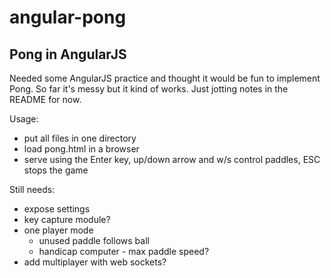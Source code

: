 # angular-pong
## Pong in AngularJS

Needed some AngularJS practice and thought it would be fun to implement Pong. So far it's messy but it kind of works. Just jotting notes in the README for now.

Usage:

- put all files in one directory
- load pong.html in a browser
- serve using the Enter key, up/down arrow and w/s control paddles, ESC stops the game

Still needs:

- expose settings
- key capture module?
- one player mode
  * unused paddle follows ball
  * handicap computer - max paddle speed?
- add multiplayer with web sockets?
